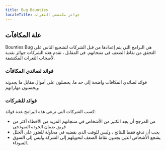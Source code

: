 ```yaml
---
title: Bug Bounties
localeTitle: جوائز مكتشفي الثغرات
---
```

## علة المكافآت

Bounties Bug هي البرامج التي يتم إعدادها من قبل الشركات لتشجيع الناس على التحقق من نقاط الضعف فى منتجاتهم. في المقابل ، تقدم هذه الشركات جوائز نقدية لأصحاب الثغرات المكتشفة.

### فوائد لصائدي المكافآت

فوائد لصائدي المكافآت واضحة إلى حد ما. يحصلون على أموال مقابل ما يجدونه ويحسنون مهاراتهم

### فوائد للشركات

كسب الشركات التي ترعى هذه البرامج عدة فوائد:

*   من المرجح أن يجد الكثير من الأشخاص في منتجاتهم المزيد من الأخطاء أكثر من فريق ضمان الجودة النموذجي
*   يجب أن تدفع فقط للنتائج ، وليس للوقت الذي يقضيه في محاولة للعثور على الخلل
*   يشجع الأشخاص الذين يجدون نقاط الضعف لتحويلهم إلى الشركة وليس إلى السوق السوداء.
